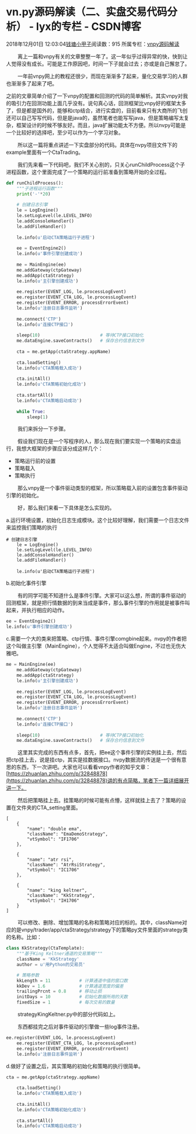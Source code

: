 # vn.py源码解读（二、实盘交易代码分析） - lyx的专栏 - CSDN博客





2018年12月01日 12:03:04[钱塘小甲子](https://me.csdn.net/qtlyx)阅读数：915
所属专栏：[vnpy源码解读](https://blog.csdn.net/column/details/30705.html)









        离上一篇和vnpy有关的文章整整一年了。这一年似乎过得异常的快，快到让人觉得没有成长。可能是工作原因吧，时间一下子就会过去；亦或是自己懈怠了。

        一年前vnpy网上的教程还很少，而现在渐渐多了起来，量化交易学习的人群也渐渐多了起来了吧。

之前的文章简单介绍了一下vnpy的配置和回测的代码的简单解析。其实vnpy对我的吸引力在回测功能上面几乎没有。说句真心话，回测框架比vnpy好的框架太多了，但是都是国外的，能够和ctp结合，进行实盘的，目前看来只有大商所的飞创还可以自己写写代码，但是是java的，虽然笔者也能写写java，但是策略编写太复杂，框架设计的时候不够友好。而且，java扩展功能太不方便。所以nvpy可能是一个比较好的选择吧，至少可以作为一个学习对象。

        所以这一篇将重点讲述一下实盘部分的代码。具体在nvpy项目文件下的example里面有一个CtaTrading。

        我们先来看一下代码吧，我们不关心别的，只关心runChildProcess这个子进程函数，这个里面完成了一个策略的运行前准备到策略开始的全过程。

```python
def runChildProcess():
    """子进程运行函数"""
    print('-'*20)
    
    # 创建日志引擎
    le = LogEngine()
    le.setLogLevel(le.LEVEL_INFO)
    le.addConsoleHandler()
    le.addFileHandler()
    
    le.info(u'启动CTA策略运行子进程')
    
    ee = EventEngine2()
    le.info(u'事件引擎创建成功')
    
    me = MainEngine(ee)
    me.addGateway(ctpGateway)
    me.addApp(ctaStrategy)
    le.info(u'主引擎创建成功')
    
    ee.register(EVENT_LOG, le.processLogEvent)
    ee.register(EVENT_CTA_LOG, le.processLogEvent)
    ee.register(EVENT_ERROR, processErrorEvent)
    le.info(u'注册日志事件监听')
    
    me.connect('CTP')
    le.info(u'连接CTP接口')
    
    sleep(10)                       # 等待CTP接口初始化
    me.dataEngine.saveContracts()   # 保存合约信息到文件
    
    cta = me.getApp(ctaStrategy.appName)
    
    cta.loadSetting()
    le.info(u'CTA策略载入成功')
    
    cta.initAll()
    le.info(u'CTA策略初始化成功')
    
    cta.startAll()
    le.info(u'CTA策略启动成功')
    
    while True:
        sleep(1)
```

        我们来拆分一下步骤。

        假设我们现在是一个写程序的人，那么现在我们要实现一个策略的实盘运行，我想大框架的步骤应该分成这样几个：
- 策略运行前的设置
- 策略载入
- 策略执行

        那么vnpy是一个事件驱动类型的框架，所以策略载入前的设置包含事件驱动引擎的初始化。

        好，那么我们来看一下具体是怎么实现的。

a.运行环境设置，初始化日志生成模块。这个比较好理解，我们需要一个日志文件来监控我们策略的执行

```
# 创建日志引擎
    le = LogEngine()
    le.setLogLevel(le.LEVEL_INFO)
    le.addConsoleHandler()
    le.addFileHandler()
    
    le.info(u'启动CTA策略运行子进程')
```

b.初始化事件引擎

        有的同学可能不知道什么是事件引擎。大家可以这么想，所谓的事件驱动的回测框架，就是把行情数据的到来当成是事件，那么事件引擎的作用就是被事件叫起来，并执行相应的动作。

```python
ee = EventEngine2()
le.info(u'事件引擎创建成功')
```

c.需要一个大的类来把策略、ctp行情、事件引擎comgbine起来。nvpy的作者把这个叫做主引擎（MainEngine），个人觉得不太适合叫做Engine，不过也无伤大雅吧。

```python
me = MainEngine(ee)
    me.addGateway(ctpGateway)
    me.addApp(ctaStrategy)
    le.info(u'主引擎创建成功')
    
    ee.register(EVENT_LOG, le.processLogEvent)
    ee.register(EVENT_CTA_LOG, le.processLogEvent)
    ee.register(EVENT_ERROR, processErrorEvent)
    le.info(u'注册日志事件监听')
    
    me.connect('CTP')
    le.info(u'连接CTP接口')
    
    sleep(10)                       # 等待CTP接口初始化
    me.dataEngine.saveContracts()   # 保存合约信息到文件
```

        这里其实完成的东西有点多，首先，把ee这个事件引擎的实例挂上去，然后把ctp挂上去，说是挂ctp，其实是挂数据接口。nvpy数据流的传送是一个很有意思的东西，下一次讲吧。大家也可以看看vnpy作者的知乎文章：[https://zhuanlan.zhihu.com/p/32848878](https://zhuanlan.zhihu.com/p/32848878)讲的有点简略，笔者下一篇详细展开讲一下。

        然后把策略挂上去。挂策略的时候可能有点懵，这样就挂上去了？策略的设置在文件夹的CTA_setting里面。

```
[
    {
        "name": "double ema",
        "className": "EmaDemoStrategy",
        "vtSymbol": "IF1706"
    },

    {
        "name": "atr rsi",
        "className": "AtrRsiStrategy",
        "vtSymbol": "IC1706"
    },

    {
        "name": "king keltner",
        "className": "KkStrategy",
        "vtSymbol": "IH1706"
    }
]
```

        可以修改、删除、增加策略的名称和策略对应的标的。其中，className对应的是vnpy/trader/app/ctaStrategy/strategy下的策略py文件里面的strategy类的名称。比如：

```python
class KkStrategy(CtaTemplate):
    """基于King Keltner通道的交易策略"""
    className = 'KkStrategy'
    author = u'用Python的交易员'

    # 策略参数
    kkLength = 11           # 计算通道中值的窗口数
    kkDev = 1.6             # 计算通道宽度的偏差
    trailingPrcnt = 0.8     # 移动止损
    initDays = 10           # 初始化数据所用的天数
    fixedSize = 1           # 每次交易的数量
```

        strategyKingKeltner.py中的部分代码如上。

        东西都挂完之后对事件驱动的引擎做一些log事件注册。

```python
ee.register(EVENT_LOG, le.processLogEvent)
    ee.register(EVENT_CTA_LOG, le.processLogEvent)
    ee.register(EVENT_ERROR, processErrorEvent)
    le.info(u'注册日志事件监听')
```

d.做好了设置之后，其实策略的初始化和策略的执行很简单。

```python
cta = me.getApp(ctaStrategy.appName)
    
    cta.loadSetting()
    le.info(u'CTA策略载入成功')
    
    cta.initAll()
    le.info(u'CTA策略初始化成功')
    
    cta.startAll()
    le.info(u'CTA策略启动成功')
```





